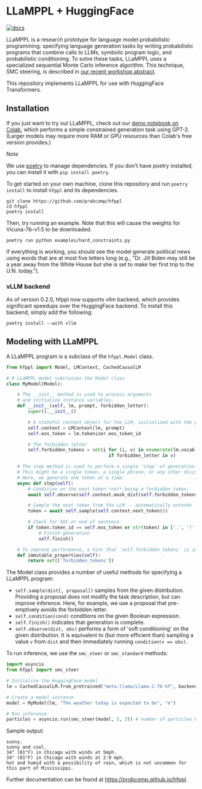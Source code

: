 # LLaMPPL + HuggingFace

[![docs](https://github.com/probcomp/hfppl/actions/workflows/docs.yml/badge.svg)](https://probcomp.github.io/hfppl)

LLaMPPL is a research prototype for language model probabilistic programming: specifying language generation tasks by writing probabilistic programs that combine calls to LLMs, symbolic program logic, and probabilistic conditioning. To solve these tasks, LLaMPPL uses a specialized sequential Monte Carlo inference algorithm. This technique, SMC steering, is described in [our recent workshop abstract](https://arxiv.org/abs/2306.03081).

This repository implements LLaMPPL for use with HuggingFace Transformers.

## Installation

If you just want to try out LLaMPPL, check out our [demo notebook on Colab](https://colab.research.google.com/drive/1uJEC-U8dcwsTWccCDGVexpgXexzZ642n?usp=sharing), which performs a simple constrained generation task using GPT-2. (Larger models may require more RAM or GPU resources than Colab's free version provides.)

> [!NOTE]
> We use [poetry](https://python-poetry.org/) to manage dependencies. If you don't have poetry installed, you can install it with `pip install poetry`.

To get started on your own machine, clone this repository and run `poetry install` to install `hfppl` and its dependencies.

```
git clone https://github.com/probcomp/hfppl
cd hfppl
poetry install
```

Then, try running an example. Note that this will cause the weights for Vicuna-7b-v1.5 to be downloaded.

```
poetry run python examples/hard_constraints.py
```

If everything is working, you should see the model generate political news using words that are at most five letters long (e.g., "Dr. Jill Biden may still be a year away from the White House but she is set to make her first trip to the U.N. today.").

### vLLM backend

As of version 0.2.0, hfppl now supports vllm backend, which provides significant speedups over the HuggingFace backend. To install this backend, simply add the following:

```
poetry install --with vllm
```

## Modeling with LLaMPPL

A LLaMPPL program is a subclass of the `hfppl.Model` class.

```python
from hfppl import Model, LMContext, CachedCausalLM

# A LLaMPPL model subclasses the Model class
class MyModel(Model):

    # The __init__ method is used to process arguments
    # and initialize instance variables.
    def __init__(self, lm, prompt, forbidden_letter):
        super().__init__()

        # A stateful context object for the LLM, initialized with the prompt
        self.context = LMContext(lm, prompt)
        self.eos_token = lm.tokenizer.eos_token_id

        # The forbidden letter
        self.forbidden_tokens = set(i for (i, v) in enumerate(lm.vocab)
                                      if forbidden_letter in v)

    # The step method is used to perform a single 'step' of generation.
    # This might be a single token, a single phrase, or any other division.
    # Here, we generate one token at a time.
    async def step(self):
        # Condition on the next token *not* being a forbidden token.
        await self.observe(self.context.mask_dist(self.forbidden_tokens), False)

        # Sample the next token from the LLM -- automatically extends `self.context`.
        token = await self.sample(self.context.next_token())

        # Check for EOS or end of sentence
        if token.token_id == self.eos_token or str(token) in ['.', '!', '?']:
            # Finish generation
            self.finish()

    # To improve performance, a hint that `self.forbidden_tokens` is immutable
    def immutable_properties(self):
        return set(['forbidden_tokens'])
```

The Model class provides a number of useful methods for specifying a LLaMPPL program:

* `self.sample(dist[, proposal])` samples from the given distribution. Providing a proposal does not modify the task description, but can improve inference. Here, for example, we use a proposal that pre-emptively avoids the forbidden letter.
* `self.condition(cond)` conditions on the given Boolean expression.
* `self.finish()` indicates that generation is complete.
* `self.observe(dist, obs)` performs a form of 'soft conditioning' on the given distribution. It is equivalent to (but more efficient than) sampling a value `v` from `dist` and then immediately running `condition(v == obs)`.

To run inference, we use the `smc_steer` or `smc_standard` methods:

```python
import asyncio
from hfppl import smc_steer

# Initialize the HuggingFace model
lm = CachedCausalLM.from_pretrained("meta-llama/Llama-2-7b-hf", backend='hf', auth_token=<YOUR_HUGGINGFACE_API_TOKEN_HERE>)

# Create a model instance
model = MyModel(lm, "The weather today is expected to be", "e")

# Run inference
particles = asyncio.run(smc_steer(model, 5, 3)) # number of particles N, and beam factor K
```

Sample output:

```
sunny.
sunny and cool.
34° (81°F) in Chicago with winds at 5mph.
34° (81°F) in Chicago with winds at 2-9 mph.
hot and humid with a possibility of rain, which is not uncommon for this part of Mississippi.
```

Further documentation can be found at https://probcomp.github.io/hfppl.

